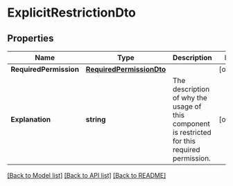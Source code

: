 # ExplicitRestrictionDto

## Properties

Name | Type | Description | Notes
------------ | ------------- | ------------- | -------------
**RequiredPermission** | [**RequiredPermissionDto**](RequiredPermissionDTO.md) |  | [optional] 
**Explanation** | **string** | The description of why the usage of this component is restricted for this required permission. | [optional] 

[[Back to Model list]](../README.md#documentation-for-models) [[Back to API list]](../README.md#documentation-for-api-endpoints) [[Back to README]](../README.md)


